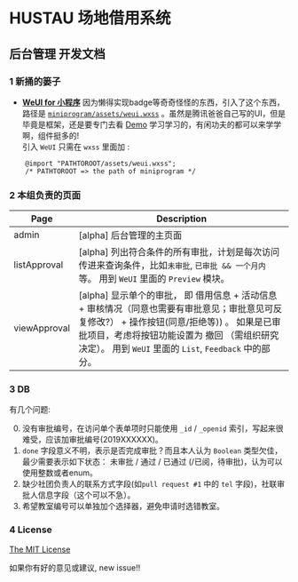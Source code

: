 # HUSTAU 场地借用系统
## 后台管理 开发文档

### 1 新捅的篓子

+ **[WeUI for 小程序](https://github.com/Tencent/weui-wxss)** 
  因为懒得实现badge等奇奇怪怪的东西，引入了这个东西，路径是 [`miniprogram/assets/weui.wxss`](./miniprogram/assets/weui.wxss) 。虽然是腾讯爸爸自己写的UI，但是毕竟是框架，还是要专门去看 [Demo](https://weui.io/) 学习学习的，有闲功夫的都可以来学学啊，组件挺多的!  
  引入 `WeUI` 只需在 `wxss` 里面加 :

```wxss
    @import "PATHTOROOT/assets/weui.wxss";
    /* PATHTOROOT => the path of miniprogram */
```

### 2 本组负责的页面

 Page         |   Description
------------- | ------------------
 admin        | [alpha] 后台管理的主页面
 listApproval | [alpha] 列出符合条件的所有审批，计划是每次访问传进来查询条件，比如`未审批`, `已审批 && 一个月内` 等。 用到 `WeUI` 里面的 `Preview` 模块。
 viewApproval | [alpha] 显示单个的审批， 即 借用信息 + 活动信息 + 审核情况（同意也需要有审批意见；审批意见可反复修改?） + 操作按钮(同意/拒绝等)) 。 如果是已审批项目，考虑将按钮功能设置为 撤回 （需组织研究决定）。 用到 `WeUI` 里面的 `List`, `Feedback` 中的部分。 

### 3 DB

有几个问题:

0. 没有审批编号，在访问单个表单项时只能使用 `_id` / `_openid` 索引，写起来很难受，应该加审批编号(2019XXXXXX)。
0. `done` 字段意义不明，表示是否完成审批？而且本人认为 `Boolean` 类型欠佳，最少需要表示如下状态： 未审批 / 通过 / 已通过 (/已阅，待审批)，认为可以使用整数或者enum。
0. 缺少社团负责人的联系方式字段(如`pull request #1` 中的 `tel` 字段)，社联审批人信息字段（这个可以不急）。
0. 希望教室编号可以单独加个选择器，避免申请时选错教室。

### 4 License

[The MIT License](http://opensource.org/licenses/MIT)

如果你有好的意见或建议, new issue!!
